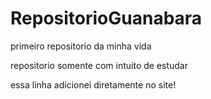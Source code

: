 # RepositorioGuanabara
 primeiro repositorio da minha vida

 repositorio somente com intuito de estudar

essa linha adicionei diretamente no site!
